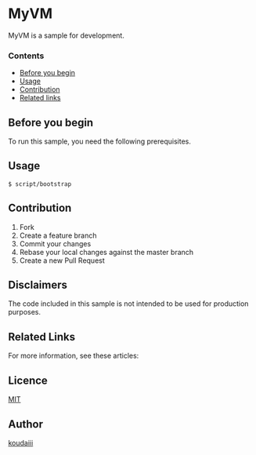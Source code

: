 MyVM
====

MyVM is a sample for development.

### Contents

- [Before you begin](#before-you-begin)
- [Usage](#usage)
- [Contribution](#contribution)
- [Related links](#related-links)

## Before you begin

To run this sample, you need the following prerequisites.

## Usage

```console
$ script/bootstrap
```

## Contribution

1. Fork
1. Create a feature branch
1. Commit your changes
1. Rebase your local changes against the master branch
1. Create a new Pull Request

## Disclaimers
The code included in this sample is not intended to be used for production purposes.

## Related Links
For more information, see these articles:

## Licence

[MIT](https://github.com/koudaiii/myvm/blob/main/LICENCE)

## Author

[koudaiii](https://github.com/koudaiii)
